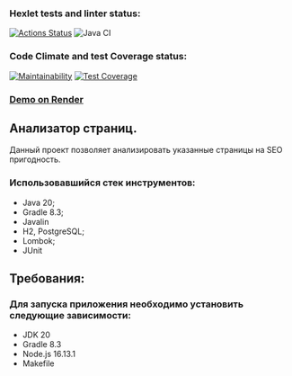 ### Hexlet tests and linter status:
[![Actions Status](https://github.com/error4071/java-project-72/actions/workflows/hexlet-check.yml/badge.svg)](https://github.com/error4071/java-project-72/actions)  ![Java CI](https://github.com/error4071/java-project-72/workflows/Java%20CI/badge.svg)

### Code Climate and test Coverage status:
[![Maintainability](https://api.codeclimate.com/v1/badges/e40c561b16d1932e0506/maintainability)](https://codeclimate.com/github/error4071/java-project-72/maintainability) [![Test Coverage](https://api.codeclimate.com/v1/badges/e40c561b16d1932e0506/test_coverage)](https://codeclimate.com/github/error4071/java-project-72/test_coverage)

### [Demo on Render](https://page-analyser-ujdh.onrender.com/)

## Анализатор страниц.

Данный проект позволяет анализировать указанные страницы на SEO пригодность.

### Использовавшийся стек инструментов:

+ Java 20;
+ Gradle 8.3;
+ Javalin
+ H2, PostgreSQL;
+ Lombok;
+ JUnit

## Требования: 

### Для запуска приложения необходимо установить следующие зависимости:

+ JDK 20
+ Gradle 8.3
+ Node.js 16.13.1
+ Makefile

